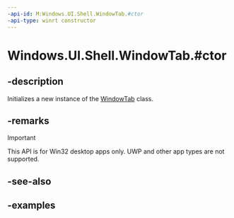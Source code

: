 ```yaml
---
-api-id: M:Windows.UI.Shell.WindowTab.#ctor
-api-type: winrt constructor
---
```


# Windows.UI.Shell.WindowTab.#ctor

<!--
public WindowTab ();
-->

## -description

Initializes a new instance of the [WindowTab](windowtab.md) class.

## -remarks

> [!IMPORTANT]
> This API is for Win32 desktop apps only. UWP and other app types are not supported.

## -see-also

## -examples


